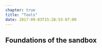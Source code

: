 ```yaml
---
chapter: true
title: "Tools"
date: 2017-09-03T15:28:53-07:00
---
```


## Foundations of the sandbox

